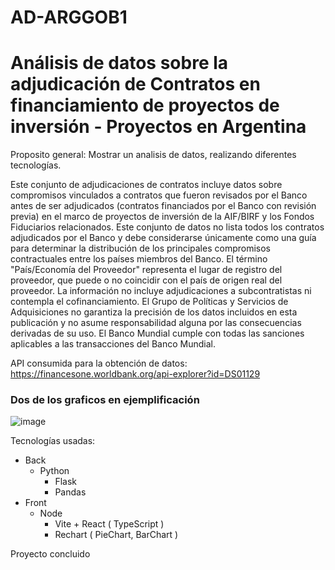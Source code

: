 # AD-ARGGOB1
<h1>Análisis de datos sobre la adjudicación de Contratos en financiamiento de proyectos de inversión - Proyectos en Argentina</h1>

Proposito general: Mostrar un analisis de datos, realizando diferentes tecnologías.

Este conjunto de adjudicaciones de contratos incluye datos sobre compromisos vinculados a contratos que fueron revisados por el Banco antes de ser adjudicados (contratos financiados por el Banco con revisión previa) en el marco de proyectos de inversión de la AIF/BIRF y los Fondos Fiduciarios relacionados. Este conjunto de datos no lista todos los contratos adjudicados por el Banco y debe considerarse únicamente como una guía para determinar la distribución de los principales compromisos contractuales entre los países miembros del Banco. El término "País/Economía del Proveedor" representa el lugar de registro del proveedor, que puede o no coincidir con el país de origen real del proveedor. La información no incluye adjudicaciones a subcontratistas ni contempla el cofinanciamiento. El Grupo de Políticas y Servicios de Adquisiciones no garantiza la precisión de los datos incluidos en esta publicación y no asume responsabilidad alguna por las consecuencias derivadas de su uso. El Banco Mundial cumple con todas las sanciones aplicables a las transacciones del Banco Mundial.

API consumida para la obtención de datos: https://financesone.worldbank.org/api-explorer?id=DS01129

<h3>Dos de los graficos en ejemplificación</h3>
   
![image](https://github.com/user-attachments/assets/e3912494-7f40-45b1-9c22-10b8f9e6745f)

Tecnologías usadas:

* Back
  - Python
    + Flask
    + Pandas
* Front
  - Node
    + Vite + React ( TypeScript )
    + Rechart ( PieChart, BarChart )

Proyecto concluido
